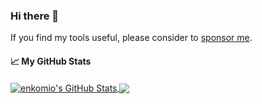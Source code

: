 ### Hi there 👋

If you find my tools useful, please consider to <a href="https://github.com/sponsors/enkomio">sponsor me<a/>.

<!--
**enkomio/enkomio** is a ✨ _special_ ✨ repository because its `README.md` (this file) appears on your GitHub profile.

Here are some ideas to get you started:

- 🔭 I’m currently working on ...
- 🌱 I’m currently learning ...
- 👯 I’m looking to collaborate on ...
- 🤔 I’m looking for help with ...
- 💬 Ask me about ...
- 📫 How to reach me: ...
- 😄 Pronouns: ...
- ⚡ Fun fact: ...
-->
#### &#x1f4c8; My GitHub Stats

<a href="https://github.com/enkomio">
  <img align="center" src="https://github-readme-stats.vercel.app/api?username=enkomio&show_icons=true&line_height=33&count_private=true&theme=dark" alt="enkomio's GitHub Stats" />
</a>

<a href="https://github.com/enkomio">
  <img align="center" src="https://github-readme-stats.vercel.app/api/top-langs/?username=enkomio&&hide=cmake&langs_count=4&line_height=35&theme=dark" />
</a>
